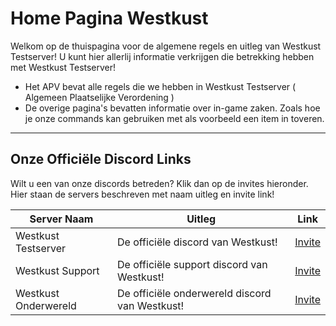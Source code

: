 # Home Pagina Westkust

Welkom op de thuispagina voor de algemene regels en uitleg van Westkust Testserver! U kunt hier allerlij informatie verkrijgen die betrekking hebben met Westkust Testserver!

 - Het APV bevat alle regels die we hebben in Westkust Testserver ( Algemeen Plaatselijke Verordening )
 - De overige pagina's bevatten informatie over in-game zaken. Zoals hoe je onze commands kan gebruiken met als voorbeeld een item in toveren.

___

## Onze Officiële Discord Links
Wilt u een van onze discords betreden? Klik dan op de invites hieronder. Hier staan de servers beschreven met naam uitleg en invite link!

| Server Naam   | Uitleg | Link |
| ------   | ------ | ---- |
| Westkust Testserver  | De officiële discord van Westkust!    |  [Invite](https://discord.gg/wsk)    |
| Westkust Support | De officiële support discord van Westkust!   |   [Invite](https://discord.gg/g2MHtP2pJ4)   |
| Westkust Onderwereld    | De officiële onderwereld discord van Westkust!   | [Invite](https://discord.gg/zHj7ZTp9qA)    |: